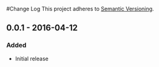#Change Log
This project adheres to [Semantic Versioning](http://semver.org/).

## 0.0.1 - 2016-04-12
### Added
- Initial release
